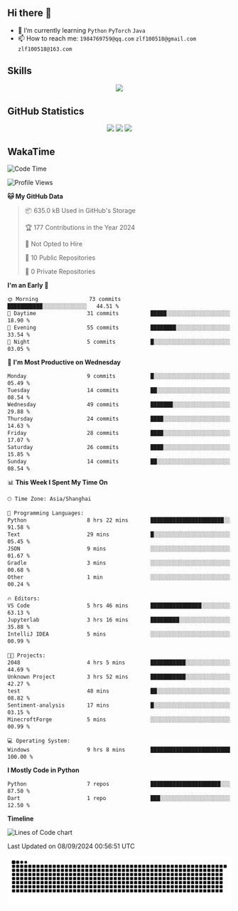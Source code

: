 ## Hi there 👋

- 🌱 I’m currently learning `Python` `PyTorch` `Java`
- 📫 How to reach me: `1984769759@qq.com` `zlf100518@gmail.com` `zlf100518@163.com`

## Skills
<div align="center"> <img src="https://skillicons.dev/icons?i=python,linux,git,github,html,css,js" /> </div>

## GitHub Statistics

<div align="center">
  <img src="https://github-readme-stats.vercel.app/api?username=mrcchenfeng&show_icons=true&theme=tokyonight" />
  <img src="https://github-readme-stats.vercel.app/api/top-langs/?username=mrcchenfeng&show_icons=true&theme=tokyonight" />
  <img src="https://github-readme-activity-graph.vercel.app/graph?username=mrcchenfeng&theme=xcode" />
</div>

## WakaTime

<!--START_SECTION:waka-->
![Code Time](http://img.shields.io/badge/Code%20Time-82%20hrs%2016%20mins-blue)

![Profile Views](http://img.shields.io/badge/Profile%20Views-2-blue)

**🐱 My GitHub Data** 

> 📦 635.0 kB Used in GitHub's Storage 
 > 
> 🏆 177 Contributions in the Year 2024
 > 
> 🚫 Not Opted to Hire
 > 
> 📜 10 Public Repositories 
 > 
> 🔑 0 Private Repositories 
 > 
**I'm an Early 🐤** 

```text
🌞 Morning                73 commits          ███████████░░░░░░░░░░░░░░   44.51 % 
🌆 Daytime                31 commits          █████░░░░░░░░░░░░░░░░░░░░   18.90 % 
🌃 Evening                55 commits          ████████░░░░░░░░░░░░░░░░░   33.54 % 
🌙 Night                  5 commits           █░░░░░░░░░░░░░░░░░░░░░░░░   03.05 % 
```
📅 **I'm Most Productive on Wednesday** 

```text
Monday                   9 commits           █░░░░░░░░░░░░░░░░░░░░░░░░   05.49 % 
Tuesday                  14 commits          ██░░░░░░░░░░░░░░░░░░░░░░░   08.54 % 
Wednesday                49 commits          ███████░░░░░░░░░░░░░░░░░░   29.88 % 
Thursday                 24 commits          ████░░░░░░░░░░░░░░░░░░░░░   14.63 % 
Friday                   28 commits          ████░░░░░░░░░░░░░░░░░░░░░   17.07 % 
Saturday                 26 commits          ████░░░░░░░░░░░░░░░░░░░░░   15.85 % 
Sunday                   14 commits          ██░░░░░░░░░░░░░░░░░░░░░░░   08.54 % 
```


📊 **This Week I Spent My Time On** 

```text
🕑︎ Time Zone: Asia/Shanghai

💬 Programming Languages: 
Python                   8 hrs 22 mins       ███████████████████████░░   91.58 % 
Text                     29 mins             █░░░░░░░░░░░░░░░░░░░░░░░░   05.45 % 
JSON                     9 mins              ░░░░░░░░░░░░░░░░░░░░░░░░░   01.67 % 
Gradle                   3 mins              ░░░░░░░░░░░░░░░░░░░░░░░░░   00.68 % 
Other                    1 min               ░░░░░░░░░░░░░░░░░░░░░░░░░   00.24 % 

🔥 Editors: 
VS Code                  5 hrs 46 mins       ████████████████░░░░░░░░░   63.13 % 
Jupyterlab               3 hrs 16 mins       █████████░░░░░░░░░░░░░░░░   35.88 % 
IntelliJ IDEA            5 mins              ░░░░░░░░░░░░░░░░░░░░░░░░░   00.99 % 

🐱‍💻 Projects: 
2048                     4 hrs 5 mins        ███████████░░░░░░░░░░░░░░   44.69 % 
Unknown Project          3 hrs 52 mins       ███████████░░░░░░░░░░░░░░   42.27 % 
test                     48 mins             ██░░░░░░░░░░░░░░░░░░░░░░░   08.82 % 
Sentiment-analysis       17 mins             █░░░░░░░░░░░░░░░░░░░░░░░░   03.15 % 
MinecroftForge           5 mins              ░░░░░░░░░░░░░░░░░░░░░░░░░   00.99 % 

💻 Operating System: 
Windows                  9 hrs 8 mins        █████████████████████████   100.00 % 
```

**I Mostly Code in Python** 

```text
Python                   7 repos             ██████████████████████░░░   87.50 % 
Dart                     1 repo              ███░░░░░░░░░░░░░░░░░░░░░░   12.50 % 
```



**Timeline**

![Lines of Code chart](https://raw.githubusercontent.com/mrcchenfeng/mrcchenfeng/main/assets/bar_graph.png)


 Last Updated on 08/09/2024 00:56:51 UTC
<!--END_SECTION:waka-->

<div align="center"><img src="./assets/github-snake-dark.svg" /></div>

